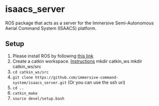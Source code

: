 # isaacs_server

ROS package that acts as a server for the Immersive Semi-Autonomous Aerial Command System (ISAACS) platform.

## Setup

1. Please install ROS by following [this link](http://wiki.ros.org/melodic/Installation)
2. Create a catkin workspace. [Instructions](http://wiki.ros.org/catkin/workspaces)
    mkdir catkin_ws
    mkdir catkin_ws/src
3. `cd catkin_ws/src`
4. `git clone https://github.com/immersive-command-system/isaacs_server.git` (Or you can use the ssh uri)
5. `cd ..`
6. `catkin_make`
7. `source devel/setup.bash`
